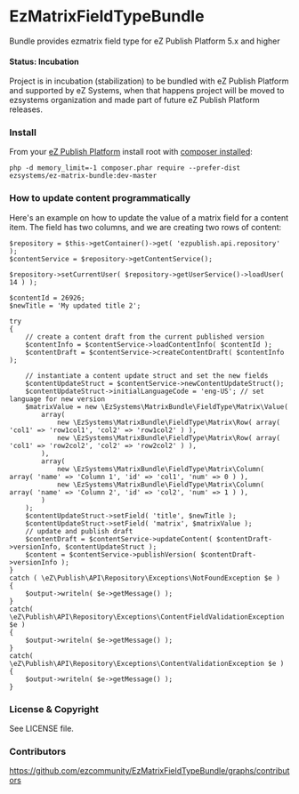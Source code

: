 EzMatrixFieldTypeBundle
=======================

Bundle provides ezmatrix field type for eZ Publish Platform 5.x and higher


#### Status: Incubation

Project is in incubation (stabilization) to be bundled with eZ Publish Platform
and supported by eZ Systems, when that happens project will be moved to ezsystems
organization and made part of future eZ Publish Platform releases.

### Install

From your [eZ Publish Platform](https://doc.ez.no/display/EZP/Installing+eZ+Publish+on+a+Linux-UNIX+based+system) install root with [composer installed](https://doc.ez.no/display/EZP/Using+Composer):

```
php -d memory_limit=-1 composer.phar require --prefer-dist ezsystems/ez-matrix-bundle:dev-master
```

### How to update content programmatically

Here's an example on how to update the value of a matrix field for a content item. The field has two columns, and we are creating two rows of content:

```
$repository = $this->getContainer()->get( 'ezpublish.api.repository' );
$contentService = $repository->getContentService();

$repository->setCurrentUser( $repository->getUserService()->loadUser( 14 ) );

$contentId = 26926;
$newTitle = 'My updated title 2';

try
{
    // create a content draft from the current published version
    $contentInfo = $contentService->loadContentInfo( $contentId );
    $contentDraft = $contentService->createContentDraft( $contentInfo );

    // instantiate a content update struct and set the new fields
    $contentUpdateStruct = $contentService->newContentUpdateStruct();
    $contentUpdateStruct->initialLanguageCode = 'eng-US'; // set language for new version
    $matrixValue = new \EzSystems\MatrixBundle\FieldType\Matrix\Value(
        array(
            new \EzSystems\MatrixBundle\FieldType\Matrix\Row( array( 'col1' => 'row1col1', 'col2' => 'row1col2' ) ),
            new \EzSystems\MatrixBundle\FieldType\Matrix\Row( array( 'col1' => 'row2col2', 'col2' => 'row2col2' ) ),
        ),
        array(
            new \EzSystems\MatrixBundle\FieldType\Matrix\Column( array( 'name' => 'Column 1', 'id' => 'col1', 'num' => 0 ) ),
            new \EzSystems\MatrixBundle\FieldType\Matrix\Column( array( 'name' => 'Column 2', 'id' => 'col2', 'num' => 1 ) ),
        )
    );
    $contentUpdateStruct->setField( 'title', $newTitle );
    $contentUpdateStruct->setField( 'matrix', $matrixValue );
    // update and publish draft
    $contentDraft = $contentService->updateContent( $contentDraft->versionInfo, $contentUpdateStruct );
    $content = $contentService->publishVersion( $contentDraft->versionInfo );
}
catch ( \eZ\Publish\API\Repository\Exceptions\NotFoundException $e )
{
    $output->writeln( $e->getMessage() );
}
catch( \eZ\Publish\API\Repository\Exceptions\ContentFieldValidationException $e )
{
    $output->writeln( $e->getMessage() );
}
catch( \eZ\Publish\API\Repository\Exceptions\ContentValidationException $e )
{
    $output->writeln( $e->getMessage() );
}
```

### License & Copyright

See LICENSE file.


### Contributors 

https://github.com/ezcommunity/EzMatrixFieldTypeBundle/graphs/contributors
